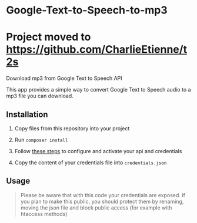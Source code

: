 # Google-Text-to-Speech-to-mp3

# Project moved to https://github.com/CharlieEtienne/t2s

Download mp3 from Google Text to Speech API

This app provides a simple way to convert Google Text to Speech audio to a mp3 file you can download.

## Installation

1. Copy files from this repository into your project

2. Run `composer install`

3. Follow [these steps](https://cloud.google.com/text-to-speech/docs/quickstart-client-libraries) to configure and activate your api and credentials

4. Copy the content of your credentials file into `credentials.json`

## Usage 

> Please be aware that with this code your credentials are exposed. If you plan to make this public, you should protect them by renaming, moving the json file and block public access (for example with htaccess methods)
